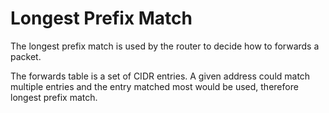# Longest Prefix Match

The longest prefix match is used by the router to decide how to forwards a packet.

The forwards table is a set of CIDR entries. A given address could match multiple entries and the entry matched most would be used, therefore longest prefix match.
